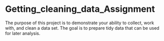 # Getting_cleaning_data_Assignment

The purpose of this project is to demonstrate your ability to collect, work with, and clean a data set. The goal is to prepare tidy data that can be used for later analysis. 